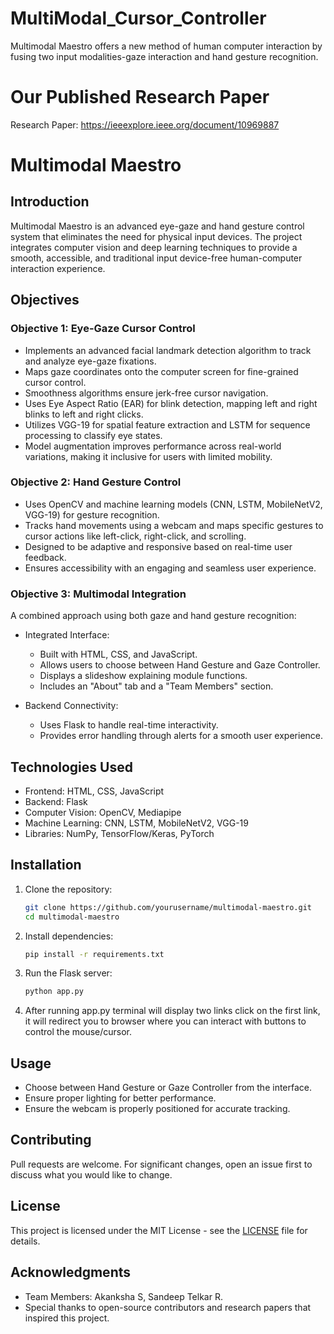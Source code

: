# MultiModal_Cursor_Controller
Multimodal Maestro offers a new method of human computer interaction by fusing two input modalities-gaze interaction and hand gesture recognition.

# Our Published Research Paper 
Research Paper: https://ieeexplore.ieee.org/document/10969887

# Multimodal Maestro

## Introduction
Multimodal Maestro is an advanced eye-gaze and hand gesture control system that eliminates the need for physical input devices. The project integrates computer vision and deep learning techniques to provide a smooth, accessible, and traditional input device-free human-computer interaction experience.

## Objectives

### Objective 1: Eye-Gaze Cursor Control
- Implements an advanced facial landmark detection algorithm to track and analyze eye-gaze fixations.
- Maps gaze coordinates onto the computer screen for fine-grained cursor control.
- Smoothness algorithms ensure jerk-free cursor navigation.
- Uses Eye Aspect Ratio (EAR) for blink detection, mapping left and right blinks to left and right clicks.
- Utilizes VGG-19 for spatial feature extraction and LSTM for sequence processing to classify eye states.
- Model augmentation improves performance across real-world variations, making it inclusive for users with limited mobility.

### Objective 2: Hand Gesture Control
- Uses OpenCV and machine learning models (CNN, LSTM, MobileNetV2, VGG-19) for gesture recognition.
- Tracks hand movements using a webcam and maps specific gestures to cursor actions like left-click, right-click, and scrolling.
- Designed to be adaptive and responsive based on real-time user feedback.
- Ensures accessibility with an engaging and seamless user experience.

### Objective 3: Multimodal Integration
A combined approach using both gaze and hand gesture recognition:

- Integrated Interface:
  - Built with HTML, CSS, and JavaScript.
  - Allows users to choose between Hand Gesture and Gaze Controller.
  - Displays a slideshow explaining module functions.
  - Includes an "About" tab and a "Team Members" section.

- Backend Connectivity:
  - Uses Flask to handle real-time interactivity.
  - Provides error handling through alerts for a smooth user experience.

## Technologies Used
- Frontend: HTML, CSS, JavaScript
- Backend: Flask
- Computer Vision: OpenCV, Mediapipe
- Machine Learning: CNN, LSTM, MobileNetV2, VGG-19
- Libraries: NumPy, TensorFlow/Keras, PyTorch

## Installation
1. Clone the repository:
   ```sh
   git clone https://github.com/yourusername/multimodal-maestro.git
   cd multimodal-maestro
   ```
2. Install dependencies:
   ```sh
   pip install -r requirements.txt
   ```
3. Run the Flask server:
   ```sh
   python app.py
   ```
4. After running app.py terminal will display two links click on the first link, it will redirect you to browser where you can interact with buttons to control the mouse/cursor.

## Usage
- Choose between Hand Gesture or Gaze Controller from the interface.
- Ensure proper lighting for better performance.
- Ensure the webcam is properly positioned for accurate tracking.

## Contributing
Pull requests are welcome. For significant changes, open an issue first to discuss what you would like to change.

## License
This project is licensed under the MIT License - see the [LICENSE](LICENSE) file for details.

## Acknowledgments
- Team Members: Akanksha S, Sandeep Telkar R.
- Special thanks to open-source contributors and research papers that inspired this project.
